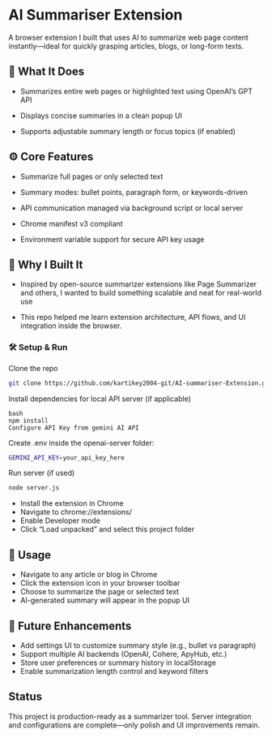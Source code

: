 # AI Summariser Extension
A browser extension I built that uses AI to summarize web page content instantly—ideal for quickly grasping articles, blogs, or long-form texts.

## 🚀 What It Does
- Summarizes entire web pages or highlighted text using OpenAI’s GPT API

- Displays concise summaries in a clean popup UI

- Supports adjustable summary length or focus topics (if enabled)



## ⚙️ Core Features
- Summarize full pages or only selected text

- Summary modes: bullet points, paragraph form, or keywords-driven

- API communication managed via background script or local server

- Chrome manifest v3 compliant

- Environment variable support for secure API key usage

## 📝 Why I Built It
- Inspired by open-source summarizer extensions like Page Summarizer and others, I wanted to build something scalable and neat for real-world use 




- This repo helped me learn extension architecture, API flows, and UI integration inside the browser.

### 🛠️ Setup & Run
Clone the repo

```bash
git clone https://github.com/kartikey2004-git/AI-summariser-Extension.git
```

Install dependencies for local API server (if applicable)
```
bash
npm install
Configure API Key from gemini AI API
```

Create .env inside the openai-server folder:
```bash
GEMINI_API_KEY=your_api_key_here
```

Run server (if used)
```bash
node server.js
```

- Install the extension in Chrome
- Navigate to chrome://extensions/
- Enable Developer mode
- Click “Load unpacked” and select this project folder



## 🧪 Usage
- Navigate to any article or blog in Chrome
- Click the extension icon in your browser toolbar
- Choose to summarize the page or selected text
- AI-generated summary will appear in the popup UI


## 🔭 Future Enhancements
- Add settings UI to customize summary style (e.g., bullet vs paragraph)
- Support multiple AI backends (OpenAI, Cohere, ApyHub, etc.)
- Store user preferences or summary history in localStorage
- Enable summarization length control and keyword filters

## Status
This project is production-ready as a summarizer tool.
Server integration and configurations are complete—only polish and UI improvements remain.

